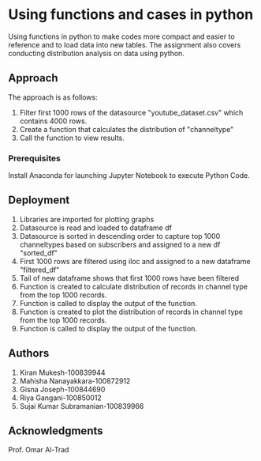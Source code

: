 # Using functions and cases in python
Using functions in python to make codes more compact and easier to reference and to load data into new tables. 
The assignment also covers conducting distribution analysis on data using python. 

## Approach

The approach is as follows: 
1. Filter first 1000 rows of the datasource "youtube_dataset.csv" which contains 4000 rows. 
2. Create a function that calculates the distribution of "channeltype"
3. Call the function to view results. 


### Prerequisites

Install Anaconda for launching Jupyter Notebook to execute Python Code.

## Deployment

1. Libraries are imported for plotting graphs 
2. Datasource is read and loaded to dataframe df 
3. Datasource is sorted in descending order to capture top 1000 channeltypes based on subscribers and assigned to a new df "sorted_df"
4. First 1000 rows are filtered using iloc and assigned to a new dataframe "filtered_df"
5. Tail of new dataframe shows that first 1000 rows have been filtered 
6. Function is created to calculate distribution of records in channel type from the top 1000 records. 
7. Function is called to display the output of the function. 
8. Function is created to plot the distribution of records in channel type from the top 1000 records. 
9. Function is called to display the output of the function. 


## Authors
1. Kiran Mukesh-100839944
2. Mahisha Nanayakkara-100872912
3. Gisna Joseph-100844690
4. Riya Gangani-100850012
5. Sujai Kumar Subramanian-100839966


## Acknowledgments
Prof. Omar Al-Trad

